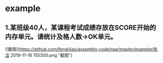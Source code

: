 # example
## 1.某班级40人，某课程考试成绩存放在SCORE开始的内存单元。请统计及格人数->OK单元。

![截图](https://github.com/fengjijiao/assembly-code/raw/master/example/批注 2019-11-16 155300.png "截图")
